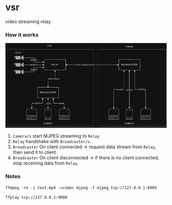 # vsr
video streaming relay


### How it works
![hla_diagram](docs/hla_diagram.png)

1. `Camera/s` start MJPEG streaming to `Relay`.
2. `Relay` handshake with `Broadcaster/s`.
3. `Broadcaster` On client connected -> request data stream from `Relay`,
then send it to client.
4. `Broadcaster` On client disconnected -> if there is no client connected,
stop receiving data from `Relay`.

### Notes
```
ffmpeg -re -i test.mp4 -vcodec mjpeg -f mjpeg tcp://127.0.0.1:8989
```

```
ffplay tcp://127.0.0.1:9000
```
